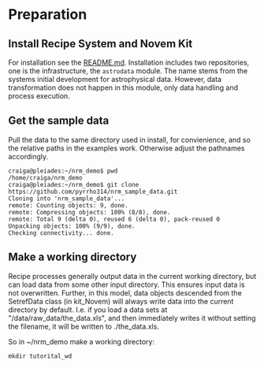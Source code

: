 Preparation
============

Install Recipe System and Novem Kit
------------------------------------

For installation see the [README.md](./README.md). Installation includes two repositories, 
one is the infrastructure, the `astrodata` module. The name stems from the systems initial development for
astrophysical data. However, data transformation does not happen in this module, only data handling and process 
execution.

Get the sample data
--------------------

Pull the data to the same directory used in install, for convienience, and so the relative paths in the examples work.  Otherwise adjust the pathnames accordingly.

    craiga@pleiades:~/nrm_demo$ pwd
    /home/craiga/nrm_demo
    craiga@pleiades:~/nrm_demo$ git clone https://github.com/pyrrho314/nrm_sample_data.git
    Cloning into 'nrm_sample_data'...
    remote: Counting objects: 9, done.
    remote: Compressing objects: 100% (8/8), done.
    remote: Total 9 (delta 0), reused 6 (delta 0), pack-reused 0
    Unpacking objects: 100% (9/9), done.
    Checking connectivity... done.

Make a working directory
-------------------------

Recipe processes generally output data in the current working directory, but can load data from some other input directory.  This ensures input data is not overwritten. Further, in this model, data objects descended from the SetrefData class (in kit_Novem) will always write data into the current directory by default. I.e. if you load a data sets at "/data/raw_data/the_data.xls", and then immediately writes it without setting the filename, it will be written to ./the_data.xls.

So in ~/nrm_demo make a working directory:

    mkdir tutorital_wd
    
